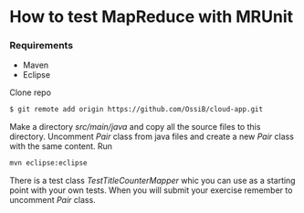 # How to test MapReduce with MRUnit

### Requirements
* Maven
* Eclipse


Clone repo
````sh
$ git remote add origin https://github.com/OssiB/cloud-app.git
````
Make  a directory *src/main/java* and copy all the source files to this directory.
Uncomment *Pair* class from  java files and create a new *Pair* class  with the same content.
Run 
````sh
mvn eclipse:eclipse
````
There is  a test class *TestTitleCounterMapper* whic you can use as a starting point with your own tests.
When you will submit your exercise remember to uncomment *Pair* class.

